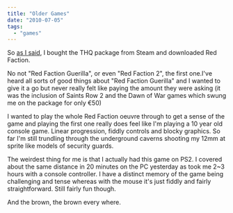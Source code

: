 ```yaml
---
title: "Older Games"
date: "2010-07-05"
tags: 
  - "games"
---
```


So [as I said](http://spurious-logic.net/?p=273), I bought the THQ package from Steam and downloaded Red Faction.

No not "Red Faction Guerilla", or even "Red Faction 2", the first one.I've heard all sorts of good things about "Red Faction Guerilla" and I wanted to give it a go but never really felt like paying the amount they were asking (it was the inclusion of Saints Row 2 and the Dawn of War games which swung me on the package for only €50)

I wanted to play the whole Red Faction oeuvre through to get a sense of the game and playing the first one really does feel like I'm playing a 10 year old console game. Linear progression, fiddly controls and blocky graphics. So far I'm still trundling through the underground caverns shooting my 12mm at sprite like models of security guards.

The weirdest thing for me is that I actually had this game on PS2. I covered about the same distance in 20 minutes on the PC yesterday as took me 2~3 hours with a console controller. I have a distinct memory of the game being challenging and tense whereas with the mouse it's just fiddly and fairly straightforward. Still fairly fun though.

And the brown, the brown every where.
